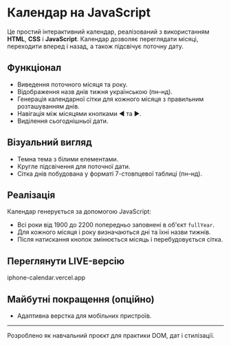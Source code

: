# Календар на JavaScript

Це простий інтерактивний календар, реалізований з використанням **HTML**, **CSS** і **JavaScript**. Календар дозволяє переглядати місяці, переходити вперед і назад, а також підсвічує поточну дату.

## Функціонал

- Виведення поточного місяця та року.
- Відображення назв днів тижня українською (пн–нд).
- Генерація календарної сітки для кожного місяця з правильним розташуванням днів.
- Навігація між місяцями кнопками ◄ та ►.
- Виділення сьогоднішньої дати.

## Візуальний вигляд

- Темна тема з білими елементами.
- Кругле підсвічення для поточної дати.
- Сітка днів побудована у форматі 7-стовпцевої таблиці (пн–нд).

## Реалізація

Календар генерується за допомогою JavaScript:
- Всі роки від 1900 до 2200 попередньо заповнені в об'єкт `fullYear`.
- Для кожного місяця і року визначаються дні та їхні назви тижнів.
- Після натискання кнопок змінюється місяць і перебудовується сітка.

## Переглянути LIVE-версію
iphone-calendar.vercel.app


## Майбутні покращення (опційно)

- Адаптивна верстка для мобільних пристроїв.

---

Розроблено як навчальний проєкт для практики DOM, дат і стилізації.
